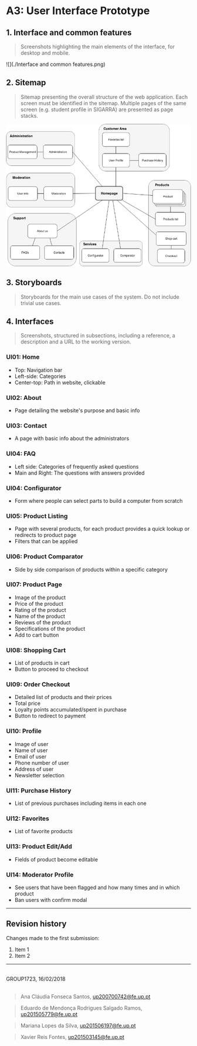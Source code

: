 # A3: User Interface Prototype

## 1. Interface and common features

> Screenshots highlighting the main elements of the interface, for desktop and mobile.

![](./Interface and common features.png)

## 2. Sitemap

> Sitemap presenting the overall structure of the web application.
> Each screen must be identified in the sitemap.
> Multiple pages of the same screen (e.g. student profile in SIGARRA) are presented as page stacks.

![](./A3_sitemap.png)


## 3. Storyboards

> Storyboards for the main use cases of the system.
> Do not include trivial use cases.

## 4. Interfaces

> Screenshots, structured in subsections, including a reference, a description and a URL to the working version.

### UI01: Home
* Top: Navigation bar
* Left-side: Categories
* Center-top: Path in website, clickable

### UI02: About
* Page detailing the website's purpose and basic info

### UI03: Contact
* A page with basic info about the administrators 

### UI04: FAQ
* Left side: Categories of frequently asked questions
* Main and Right: The questions with answers provided

### UI04: Configurator
* Form where people can select parts to build a computer from scratch

### UI05: Product Listing
* Page with several products, for each product provides a quick lookup or redirects to product page
* Filters that can be applied

### UI06: Product Comparator
* Side by side comparison of products within a specific category

### UI07: Product Page
* Image of the product
* Price of the product
* Rating of the product
* Name of the product
* Reviews of the product
* Specifications of the product
* Add to cart button

### UI08: Shopping Cart
* List of products in cart
* Button to proceed to checkout 

### UI09: Order Checkout
* Detailed list of products and their prices
* Total price
* Loyalty points accumulated/spent in purchase
* Button to redirect to payment

### UI10: Profile
* Image of user
* Name of user
* Email of user
* Phone number of user
* Address of user
* Newsletter selection

### UI11: Purchase History
* List of previous purchases including items in each one

### UI12: Favorites
* List of favorite products

### UI13: Product Edit/Add
* Fields of product become editable

### UI14: Moderator Profile
* See users that have been flagged and how many times and in which product
* Ban users with confirm modal

***

## Revision history

Changes made to the first submission:
1. Item 1
1. Item 2

***

<br>
GROUP1723, 16/02/2018
<br>
<br>

> Ana Cláudia Fonseca Santos, up200700742@fe.up.pt

> Eduardo de Mendonça Rodrigues Salgado Ramos, up201505779@fe.up.pt

> Mariana Lopes da Silva, up201506197@fe.up.pt

> Xavier Reis Fontes, up201503145@fe.up.pt
